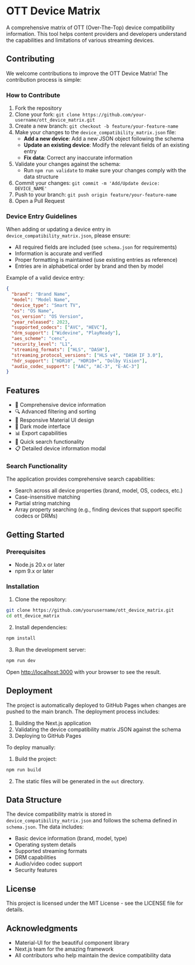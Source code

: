 # OTT Device Matrix

A comprehensive matrix of OTT (Over-The-Top) device compatibility information. This tool helps content providers and developers understand the capabilities and limitations of various streaming devices.

## Contributing

We welcome contributions to improve the OTT Device Matrix! The contribution process is simple:

### How to Contribute

1. Fork the repository
2. Clone your fork: `git clone https://github.com/your-username/ott_device_matrix.git`
3. Create a new branch: `git checkout -b feature/your-feature-name`
4. Make your changes to the `device_compatibility_matrix.json` file:
   - **Add a new device**: Add a new JSON object following the schema
   - **Update an existing device**: Modify the relevant fields of an existing entry
   - **Fix data**: Correct any inaccurate information
5. Validate your changes against the schema:
   - Run `npm run validate` to make sure your changes comply with the data structure
6. Commit your changes: `git commit -m 'Add/Update device: DEVICE_NAME'`
7. Push to your branch: `git push origin feature/your-feature-name`
8. Open a Pull Request

### Device Entry Guidelines

When adding or updating a device entry in `device_compatibility_matrix.json`, please ensure:

- All required fields are included (see `schema.json` for requirements)
- Information is accurate and verified
- Proper formatting is maintained (use existing entries as reference)
- Entries are in alphabetical order by brand and then by model

Example of a valid device entry:

```json
{
  "brand": "Brand Name",
  "model": "Model Name",
  "device_type": "Smart TV",
  "os": "OS Name",
  "os_version": "OS Version",
  "year_released": 2023,
  "supported_codecs": ["AVC", "HEVC"],
  "drm_support": ["Widevine", "PlayReady"],
  "aes_scheme": "cenc",
  "security_level": "L1",
  "streaming_formats": ["HLS", "DASH"],
  "streaming_protocol_versions": ["HLS v4", "DASH IF 3.0"],
  "hdr_support": ["HDR10", "HDR10+", "Dolby Vision"],
  "audio_codec_support": ["AAC", "AC-3", "E-AC-3"]
}
```

## Features

- 🎯 Comprehensive device information
- 🔍 Advanced filtering and sorting
- 📱 Responsive Material UI design
- 🌙 Dark mode interface
- 📊 Export capabilities
- 🔎 Quick search functionality
- 📋 Detailed device information modal

### Search Functionality

The application provides comprehensive search capabilities:

- Search across all device properties (brand, model, OS, codecs, etc.)
- Case-insensitive matching
- Partial string matching
- Array property searching (e.g., finding devices that support specific codecs or DRMs)

## Getting Started

### Prerequisites

- Node.js 20.x or later
- npm 9.x or later

### Installation

1. Clone the repository:
```bash
git clone https://github.com/yourusername/ott_device_matrix.git
cd ott_device_matrix
```

2. Install dependencies:
```bash
npm install
```

3. Run the development server:
```bash
npm run dev
```

Open [http://localhost:3000](http://localhost:3000) with your browser to see the result.

## Deployment

The project is automatically deployed to GitHub Pages when changes are pushed to the main branch. The deployment process includes:

1. Building the Next.js application
2. Validating the device compatibility matrix JSON against the schema
3. Deploying to GitHub Pages

To deploy manually:

1. Build the project:
```bash
npm run build
```

2. The static files will be generated in the `out` directory.

## Data Structure

The device compatibility matrix is stored in `device_compatibility_matrix.json` and follows the schema defined in `schema.json`. The data includes:

- Basic device information (brand, model, type)
- Operating system details
- Supported streaming formats
- DRM capabilities
- Audio/video codec support
- Security features

## License

This project is licensed under the MIT License - see the LICENSE file for details.

## Acknowledgments

- Material-UI for the beautiful component library
- Next.js team for the amazing framework
- All contributors who help maintain the device compatibility data
